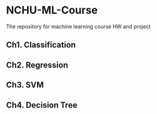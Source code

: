 # NCHU-ML-Course

The repository for machine learning course HW and project

## Ch1. Classification

## Ch2. Regression

## Ch3. SVM

## Ch4. Decision Tree
